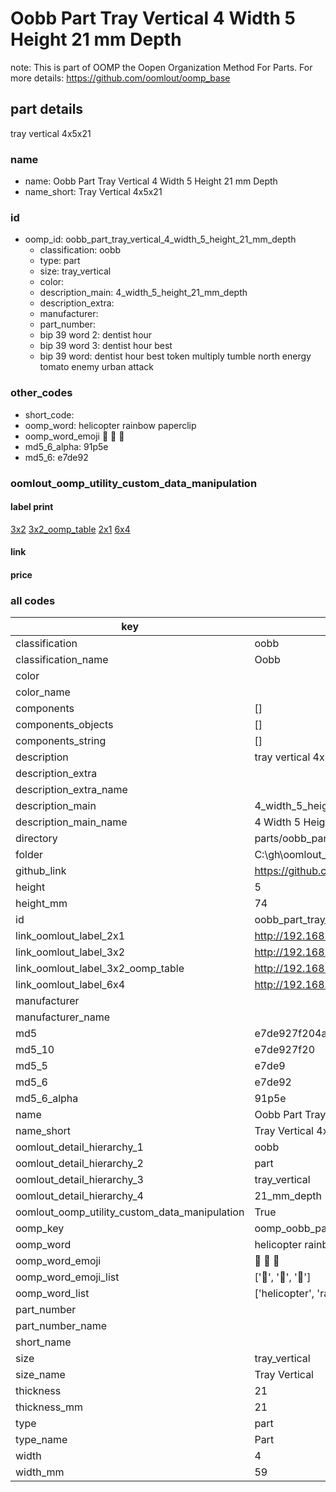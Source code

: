 # Oobb Part Tray Vertical 4 Width 5 Height 21 mm Depth  

note: This is part of OOMP the Oopen Organization Method For Parts. For more details: https://github.com/oomlout/oomp_base

##  part details
  



tray vertical 4x5x21



### name
* name: Oobb Part Tray Vertical 4 Width 5 Height 21 mm Depth
* name_short: Tray Vertical 4x5x21 
### id
* oomp_id: oobb_part_tray_vertical_4_width_5_height_21_mm_depth
  * classification: oobb
  * type: part
  * size: tray_vertical
  * color: 
  * description_main: 4_width_5_height_21_mm_depth
  * description_extra: 
  * manufacturer: 
  * part_number: 
  * bip 39 word 2: dentist hour
  * bip 39 word 3: dentist hour best
  * bip 39 word: dentist hour best token multiply tumble north energy tomato enemy urban attack

### other_codes
* short_code: 
* oomp_word: helicopter rainbow paperclip
* oomp_word_emoji :helicopter: :rainbow: :paperclip:
* md5_6_alpha: 91p5e
* md5_6: e7de92






### oomlout_oomp_utility_custom_data_manipulation
#### label print
[3x2](http://192.168.1.245:1112/?label=oomp%2091p5e)
[3x2_oomp_table](http://192.168.1.108:1112/?label=oomp%2091p5e)
[2x1](http://192.168.1.242:1112/?label=oomp%2091p5e)
[6x4](http://192.168.1.55:1112/?label=oomp%2091p5e)    

#### link

                              

#### price







### all codes 
| key | value |  
| --- | --- |  
| classification | oobb |  
| classification_name | Oobb |  
| color |  |  
| color_name |  |  
| components | [] |  
| components_objects | [] |  
| components_string | [] |  
| description | tray vertical 4x5x21 |  
| description_extra |  |  
| description_extra_name |  |  
| description_main | 4_width_5_height_21_mm_depth |  
| description_main_name | 4 Width 5 Height 21 mm Depth |  
| directory | parts/oobb_part_tray_vertical_4_width_5_height_21_mm_depth |  
| folder | C:\gh\oomlout_oobb_version_4_generated_parts\parts\oobb_part_tray_vertical_4_width_5_height_21_mm_depth |  
| github_link | https://github.com/oomlout/oomlout_oomp_part_src/tree/main/parts/oobb_part_tray_vertical_4_width_5_height_21_mm_depth |  
| height | 5 |  
| height_mm | 74 |  
| id | oobb_part_tray_vertical_4_width_5_height_21_mm_depth |  
| link_oomlout_label_2x1 | http://192.168.1.242:1112/?label=oomp%2091p5e |  
| link_oomlout_label_3x2 | http://192.168.1.245:1112/?label=oomp%2091p5e |  
| link_oomlout_label_3x2_oomp_table | http://192.168.1.108:1112/?label=oomp%2091p5e |  
| link_oomlout_label_6x4 | http://192.168.1.55:1112/?label=oomp%2091p5e |  
| manufacturer |  |  
| manufacturer_name |  |  
| md5 | e7de927f204a12cba948be3e2a9b91d4 |  
| md5_10 | e7de927f20 |  
| md5_5 | e7de9 |  
| md5_6 | e7de92 |  
| md5_6_alpha | 91p5e |  
| name | Oobb Part Tray Vertical 4 Width 5 Height 21 mm Depth |  
| name_short | Tray Vertical 4x5x21  |  
| oomlout_detail_hierarchy_1 | oobb |  
| oomlout_detail_hierarchy_2 | part |  
| oomlout_detail_hierarchy_3 | tray_vertical |  
| oomlout_detail_hierarchy_4 | 21_mm_depth |  
| oomlout_oomp_utility_custom_data_manipulation | True |  
| oomp_key | oomp_oobb_part_tray_vertical_4_width_5_height_21_mm_depth |  
| oomp_word | helicopter rainbow paperclip |  
| oomp_word_emoji | :helicopter: :rainbow: :paperclip: |  
| oomp_word_emoji_list | [':helicopter:', ':rainbow:', ':paperclip:'] |  
| oomp_word_list | ['helicopter', 'rainbow', 'paperclip'] |  
| part_number |  |  
| part_number_name |  |  
| short_name |  |  
| size | tray_vertical |  
| size_name | Tray Vertical |  
| thickness | 21 |  
| thickness_mm | 21 |  
| type | part |  
| type_name | Part |  
| width | 4 |  
| width_mm | 59 |  
